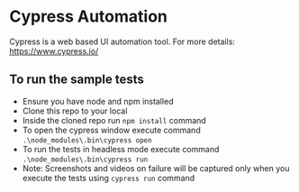# Cypress Automation

Cypress is a web based UI automation tool. For more details: https://www.cypress.io/

## To run the sample tests

- Ensure you have node and npm installed
- Clone this repo to your local
- Inside the cloned repo run `npm install` command
- To open the cypress window execute command `.\node_modules\.bin\cypress open`
- To run the tests in headless mode execute command `.\node_modules\.bin\cypress run`
- Note: Screenshots and videos on failure will be captured only when you execute the tests using `cypress run` command